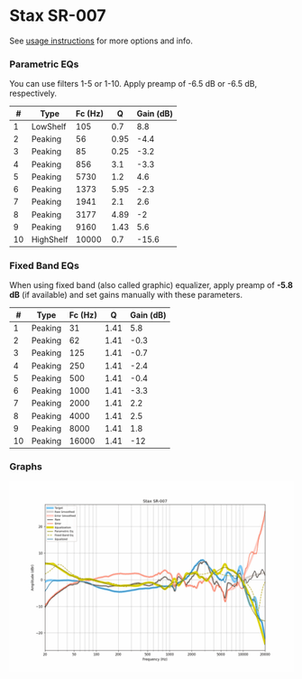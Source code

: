 # Stax SR-007
See [usage instructions](https://github.com/jaakkopasanen/AutoEq#usage) for more options and info.

### Parametric EQs
You can use filters 1-5 or 1-10. Apply preamp of -6.5 dB or -6.5 dB, respectively.

|   # | Type      |   Fc (Hz) |    Q |   Gain (dB) |
|-----|-----------|-----------|------|-------------|
|   1 | LowShelf  |       105 | 0.7  |         8.8 |
|   2 | Peaking   |        56 | 0.95 |        -4.4 |
|   3 | Peaking   |        85 | 0.25 |        -3.2 |
|   4 | Peaking   |       856 | 3.1  |        -3.3 |
|   5 | Peaking   |      5730 | 1.2  |         4.6 |
|   6 | Peaking   |      1373 | 5.95 |        -2.3 |
|   7 | Peaking   |      1941 | 2.1  |         2.6 |
|   8 | Peaking   |      3177 | 4.89 |        -2   |
|   9 | Peaking   |      9160 | 1.43 |         5.6 |
|  10 | HighShelf |     10000 | 0.7  |       -15.6 |

### Fixed Band EQs
When using fixed band (also called graphic) equalizer, apply preamp of **-5.8 dB** (if available) and set gains manually with these parameters.

|   # | Type    |   Fc (Hz) |    Q |   Gain (dB) |
|-----|---------|-----------|------|-------------|
|   1 | Peaking |        31 | 1.41 |         5.8 |
|   2 | Peaking |        62 | 1.41 |        -0.3 |
|   3 | Peaking |       125 | 1.41 |        -0.7 |
|   4 | Peaking |       250 | 1.41 |        -2.4 |
|   5 | Peaking |       500 | 1.41 |        -0.4 |
|   6 | Peaking |      1000 | 1.41 |        -3.3 |
|   7 | Peaking |      2000 | 1.41 |         2.2 |
|   8 | Peaking |      4000 | 1.41 |         2.5 |
|   9 | Peaking |      8000 | 1.41 |         1.8 |
|  10 | Peaking |     16000 | 1.41 |       -12   |

### Graphs
![](./Stax%20SR-007.png)
